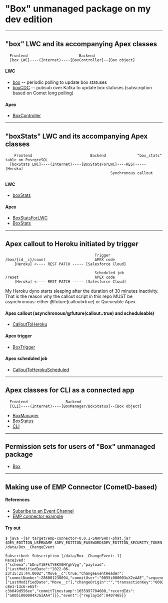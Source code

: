 # "Box" unmanaged package on my dev edition

---

## "box" LWC and its accompanying Apex classes

```
  Frontend                       Backend
  [box LWC]----(Internet)----[BoxController]--[Box object]
```

#### LWC

- [box](./ThreeBoxes/Box/main/default/lwc/box) -- periodic polling to update box statuses
- [boxCDC](./ThreeBoxes/Box/main/default/lwc/boxCDC) -- pubsub over Kafka to update box statuses (subscription based on Comet long polling)

#### Apex

- [BoxController](./ThreeBoxes/Box/main/default/classes/BoxController.cls)

---

## "boxStats" LWC and its accompanying Apex classes

```
    Frontend                          Backend              "box_stats" table on PosrgreSQL
  [boxStats LWC]----(Internet)----[BoxStatsForLWC]----REST-----[Heroku]
                                               Synchronous callout
```

#### LWC

- [boxStats](./ThreeBoxes/Box/main/default/lwc/boxStats)

#### Apex

- [BoxStatsForLWC](./ThreeBoxes/Box/main/default/classes/BoxStatsForLWC.cls)
- [BoxStats](./ThreeBoxes/Box/main/default/classes/BoxStats.cls)

---

## Apex callout to Heroku initiated by trigger

```
                                        Trigger
/box/{id__c}/count                      APEX code
    [Heroku] <---- REST PATCH ----- [Salesforce Cloud]

                                        Scheduled job
/reset                                  APEX code
    [Heroku] <---- REST PATCH ----- [Salesforce Cloud]

```

My Heroku dyno starts sleeping after the duration of 30 minutes inactivity. That is the reason why the callout script in this repo MUST be asynchronous: either @future(callout=true) or Queueable Apex.

#### Apex callout (asynchronous/@future(callout=true) and scheduleable)

- [CalloutToHeroku](./ThreeBoxes/Box/main/default/classes/CalloutToHeroku.cls)

#### Apex trigger

- [BoxTrigger](./ThreeBoxes/Box/main/default/triggers/BoxTrigger.trigger)

#### Apex scheduled job

- [CalloutToHerokuScheduled](./ThreeBoxes/Box/main/default/classes/CalloutToHerokuScheduled.cls)

---

## Apex classes for CLI as a connected app

```
  Frontend                 Backend
  [CLI]----(Internet)----[BoxManager/BoxStatus]--[Box object]
```

- [BoxManager](./ThreeBoxes/Box/main/default/classes/BoxManager.cls)
- [BoxStatus](./ThreeBoxes/Box/main/default/classes/BoxStatus.cls)
- [CLI](./BOX_CONNECTED_APP.md)

--- 

## Permission sets for users of "Box" unmanaged package

- [Box](./ThreeBoxes/Box/main/default/permissionsets/Box.permissionset-meta.xml)

---

## Making use of EMP Connector (CometD-based)


#### References

- [Subsribe to an Event Channel](https://trailhead.salesforce.com/en/content/learn/modules/change-data-capture/subscribe-to-events)
- [EMP connector example](https://github.com/forcedotcom/EMP-Connector)

#### Try out

```
$ java -jar target/emp-connector-0.0.1-SNAPSHOT-phat.jar $DEV_EDITION_USERNAME $DEV_EDITION_PASSWORD$DEV_EDITION_SECURITY_TOKEN /data/Box__ChangeEvent

Subscribed: Subscription [/data/Box__ChangeEvent:-1]
Received:
{"schema":"bDnzY1EFkTYEKV0HYghVyg","payload":{"LastModifiedDate":"2022-06-23T15:21:44.000Z","Move__c":true,"ChangeEventHeader":{"commitNumber":286001238094,"commitUser":"0055i000003uX2eAAE","sequenceNumber":1,"entityName":"Box__c","changeType":"UPDATE","changedFields":["LastModifiedDate","Move__c"],"changeOrigin":"","transactionKey":"00026831-c8e1-13c6-e65f-c3b849d556ee","commitTimestamp":1655997704000,"recordIds":["a005i000004XJGIAA4"]}},"event":{"replayId":8407465}}
```
